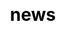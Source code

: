 ---
title: "news"

css: "scss/news.scss"

section1:
  title: News
  content: Welcome to KubeSphere Newsroom
  topImage: /images/news/news-top.jpg

section2:
  news:
    - title: 'Spanish and Traditional Chinese Localization Available in KubeSphere Web Console'
      description: Geko and Turtle Chang contribute to the localization of Spanish and Traditional Chinese.
      image: /images/news/tmtpost.jpg
      link: 'spanish-traditional-chinese-available'
    - title: 'Embrace KubeSphere Spanish Community: Geko and KubeSphere Build Partnership'
      description: KubeSphere and Geko will work together for the same aspiration to deliver more for the wider open source community in China, Spain and beyond.
      image: /images/news/tmtpost.jpg
      link: 'kubesphere-geko-partnership'
    - title: 'Radore and KubeSphere: Walk into the Future of Hybrid Cloud and Build Ecosystem Together'
      description: KubeSphere and Radore will work to build and promote both ecosystems as we embark on the journey to the era of hybrid cloud.
      image: /images/news/tmtpost.jpg
      link: 'kubesphere-radore-partnership'
---